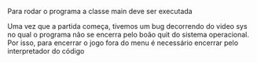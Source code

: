 Para rodar o programa a classe main deve ser executada

Uma vez que a partida começa, tivemos um bug decorrendo do video sys no qual o programa não se encerra pelo boão 
quit do sistema operacional. Por isso, para encerrar o jogo fora do menu é necessário encerrar pelo interpretador do código
